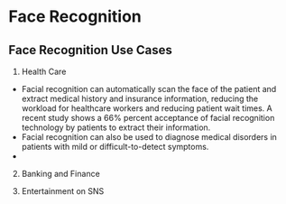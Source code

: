# Face Recognition

## Face Recognition Use Cases
1) Health Care
  - Facial recognition can automatically scan the face of the patient and extract medical history and insurance information, reducing the workload for healthcare workers and reducing patient wait times. A recent study shows a 66% percent acceptance of facial recognition technology by patients to extract their information.
  - Facial recognition can also be used to diagnose medical disorders in patients with mild or difficult-to-detect symptoms.
  - 

2) Banking and Finance


3) Entertainment on SNS


